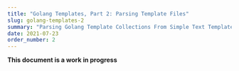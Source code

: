 ```yaml
---
title: "Golang Templates, Part 2: Parsing Template Files"
slug: golang-templates-2
summary: "Parsing Golang Template Collections From Simple Text Template Files"
date: 2021-07-23
order_number: 2
---
```


**This document is a work in progress**
